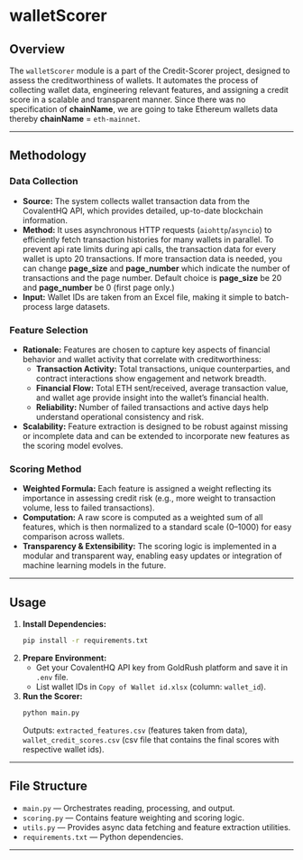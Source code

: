 # walletScorer

## Overview

The `walletScorer` module is a part of the Credit-Scorer project, designed to assess the creditworthiness of wallets. It automates the process of collecting wallet data, engineering relevant features, and assigning a credit score in a scalable and transparent manner. Since there was no specification of **chainName**, we are going to take Ethereum wallets data thereby **chainName** = `eth-mainnet`.

---

## Methodology

### Data Collection

- **Source:** The system collects wallet transaction data from the CovalentHQ API, which provides detailed, up-to-date blockchain information.
- **Method:** It uses asynchronous HTTP requests (`aiohttp`/`asyncio`) to efficiently fetch transaction histories for many wallets in parallel. To prevent api rate limits during api calls, the transaction data for every wallet is upto 20 transactions. If more transaction data is needed, you can change **page_size** and **page_number** which indicate the number of transactions and the page number. Default choice is **page_size** be 20 and **page_number** be 0 (first page only.)
- **Input:** Wallet IDs are taken from an Excel file, making it simple to batch-process large datasets.

### Feature Selection

- **Rationale:** Features are chosen to capture key aspects of financial behavior and wallet activity that correlate with creditworthiness:
    - **Transaction Activity:** Total transactions, unique counterparties, and contract interactions show engagement and network breadth.
    - **Financial Flow:** Total ETH sent/received, average transaction value, and wallet age provide insight into the wallet’s financial health.
    - **Reliability:** Number of failed transactions and active days help understand operational consistency and risk.
- **Scalability:** Feature extraction is designed to be robust against missing or incomplete data and can be extended to incorporate new features as the scoring model evolves.

### Scoring Method

- **Weighted Formula:** Each feature is assigned a weight reflecting its importance in assessing credit risk (e.g., more weight to transaction volume, less to failed transactions).
- **Computation:** A raw score is computed as a weighted sum of all features, which is then normalized to a standard scale (0–1000) for easy comparison across wallets.
- **Transparency & Extensibility:** The scoring logic is implemented in a modular and transparent way, enabling easy updates or integration of machine learning models in the future.

---

## Usage

1. **Install Dependencies:**
   ```sh
   pip install -r requirements.txt
   ```
2. **Prepare Environment:**
   - Get your CovalentHQ API key from GoldRush platform and save it in `.env` file.
   - List wallet IDs in `Copy of Wallet id.xlsx` (column: `wallet_id`).
3. **Run the Scorer:**
   ```sh
   python main.py
   ```
   Outputs: `extracted_features.csv` (features taken from data), `wallet_credit_scores.csv` (csv file that contains the final scores with respective wallet ids).

---

## File Structure

- `main.py` — Orchestrates reading, processing, and output.
- `scoring.py` — Contains feature weighting and scoring logic.
- `utils.py` — Provides async data fetching and feature extraction utilities.
- `requirements.txt` — Python dependencies.

---